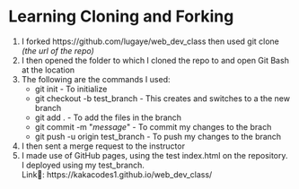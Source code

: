 <h1>Learning Cloning and Forking</h1>
<ol>
  <li>I forked https://github.com/lugaye/web_dev_class then used git clone <i>(the url of the repo)</i></li>
  <li>I then opened the folder to which I cloned the repo to and open Git Bash at the location</li>
  <li>The following are the commands I used:
  <ul>
    <li>git init - To initialize</li>
    <li>git checkout -b test_branch - This creates and switches to a the new branch</li>
    <li>git add . - To add the files in the branch</li>
    <li>git commit -m "<i>message</i>" - To commit my changes to the brach</li>
    <li>git push -u origin test_branch - To push my changes to the branch </li>
  </ul>
  </li>
  <li>I then sent a merge request to the instructor</li>
  <li>I made use of GitHub pages, using the test index.html on the repository. I deployed using my test_branch. <br>
    Link🎯: https://kakacodes1.github.io/web_dev_class/
  </li>
</ol>
